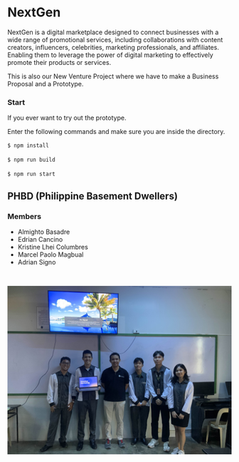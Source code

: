 # NextGen

NextGen is a digital marketplace designed to connect businesses with a wide range of promotional services, including collaborations with content creators, influencers, celebrities, marketing professionals, and affiliates. Enabling them to leverage the power of digital marketing to effectively promote their products or services.

This is also our New Venture Project where we have to make a Business Proposal and a Prototype.

### Start

If you ever want to try out the prototype.

Enter the following commands and make sure you are inside the directory.

```
$ npm install

$ npm run build

$ npm run start
```

## PHBD (Philippine Basement Dwellers)

### Members

- Almighto Basadre
- Edrian Cancino
- Kristine Lhei Columbres
- Marcel Paolo Magbual
- Adrian Signo

<br>

!["Us"](./public/images/newventure2024.jpg)
